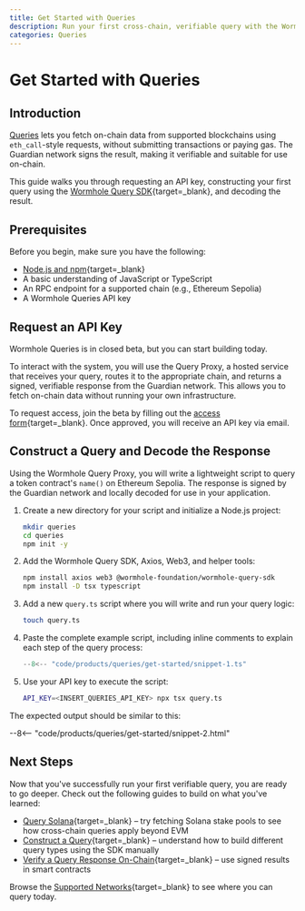 ```yaml
---
title: Get Started with Queries
description: Run your first cross-chain, verifiable query with the Wormhole Queries SDK and Proxy, using eth_call to fetch token metadata.
categories: Queries
---
```


# Get Started with Queries

## Introduction

[Queries](/docs/products/queries/overview) lets you fetch on-chain data from supported blockchains using `eth_call`-style requests, without submitting transactions or paying gas. The Guardian network signs the result, making it verifiable and suitable for use on-chain.

This guide walks you through requesting an API key, constructing your first query using the [Wormhole Query SDK](https://www.npmjs.com/package/@wormhole-foundation/wormhole-query-sdk){target=\_blank}, and decoding the result.

## Prerequisites

Before you begin, make sure you have the following:

 - [Node.js and npm](https://docs.npmjs.com/downloading-and-installing-node-js-and-npm){target=\_blank} 
 - A basic understanding of JavaScript or TypeScript
 - An RPC endpoint for a supported chain (e.g., Ethereum Sepolia)
 - A Wormhole Queries API key

## Request an API Key

Wormhole Queries is in closed beta, but you can start building today.

To interact with the system, you will use the Query Proxy, a hosted service that receives your query, routes it to the appropriate chain, and returns a signed, verifiable response from the Guardian network. This allows you to fetch on-chain data without running your own infrastructure.

To request access, join the beta by filling out the [access form](https://forms.clickup.com/45049775/f/1aytxf-10244/JKYWRUQ70AUI99F32Q){target=\_blank}. Once approved, you will receive an API key via email.

## Construct a Query and Decode the Response

Using the Wormhole Query Proxy, you will write a lightweight script to query a token contract's `name()` on Ethereum Sepolia. The response is signed by the Guardian network and locally decoded for use in your application.

1. Create a new directory for your script and initialize a Node.js project:

    ```bash
    mkdir queries
    cd queries
    npm init -y
    ```

2. Add the Wormhole Query SDK, Axios, Web3, and helper tools:

    ```bash
    npm install axios web3 @wormhole-foundation/wormhole-query-sdk
    npm install -D tsx typescript
    ```

3. Add a new `query.ts` script where you will write and run your query logic:

    ```bash
    touch query.ts
    ```

4. Paste the complete example script, including inline comments to explain each step of the query process:

    ```typescript
    --8<-- "code/products/queries/get-started/snippet-1.ts"
    ```

5. Use your API key to execute the script:

    ```bash
    API_KEY=<INSERT_QUERIES_API_KEY> npx tsx query.ts
    ```

The expected output should be similar to this:

--8<-- "code/products/queries/get-started/snippet-2.html"

## Next Steps

Now that you've successfully run your first verifiable query, you are ready to go deeper. Check out the following guides to build on what you've learned:

 - [Query Solana](https://github.com/wormhole-foundation/demo-queries-ts/blob/main/src/query_solana_stake_pool.ts){target=\_blank} – try fetching Solana stake pools to see how cross-chain queries apply beyond EVM
 - [Construct a Query](/docs/products/queries/guides/construct-a-query){target=\_blank} – understand how to build different query types using the SDK manually
 - [Verify a Query Response On-Chain](/docs/products/queries/guides/verify-response){target=\_blank} – use signed results in smart contracts

Browse the [Supported Networks](/docs/products/queries/reference/supported-networks){target=\_blank} to see where you can query today.

